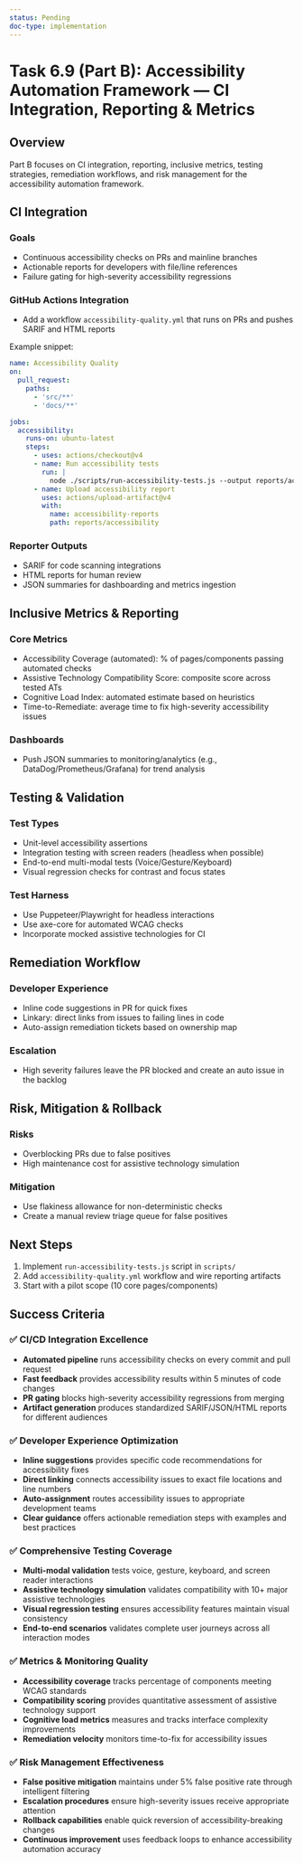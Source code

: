 ```yaml
---
status: Pending
doc-type: implementation
---
```


# Task 6.9 (Part B): Accessibility Automation Framework — CI Integration, Reporting & Metrics

## Overview

Part B focuses on CI integration, reporting, inclusive metrics, testing strategies, remediation workflows, and risk management for the accessibility automation framework.

## CI Integration

### Goals
- Continuous accessibility checks on PRs and mainline branches
- Actionable reports for developers with file/line references
- Failure gating for high-severity accessibility regressions

### GitHub Actions Integration
- Add a workflow `accessibility-quality.yml` that runs on PRs and pushes SARIF and HTML reports

Example snippet:
```yaml
name: Accessibility Quality
on:
  pull_request:
    paths:
      - 'src/**'
      - 'docs/**'

jobs:
  accessibility:
    runs-on: ubuntu-latest
    steps:
      - uses: actions/checkout@v4
      - name: Run accessibility tests
        run: |
          node ./scripts/run-accessibility-tests.js --output reports/accessibility
      - name: Upload accessibility report
        uses: actions/upload-artifact@v4
        with:
          name: accessibility-reports
          path: reports/accessibility
```

### Reporter Outputs
- SARIF for code scanning integrations
- HTML reports for human review
- JSON summaries for dashboarding and metrics ingestion

## Inclusive Metrics & Reporting

### Core Metrics
- Accessibility Coverage (automated): % of pages/components passing automated checks
- Assistive Technology Compatibility Score: composite score across tested ATs
- Cognitive Load Index: automated estimate based on heuristics
- Time-to-Remediate: average time to fix high-severity accessibility issues

### Dashboards
- Push JSON summaries to monitoring/analytics (e.g., DataDog/Prometheus/Grafana) for trend analysis

## Testing & Validation

### Test Types
- Unit-level accessibility assertions
- Integration testing with screen readers (headless when possible)
- End-to-end multi-modal tests (Voice/Gesture/Keyboard)
- Visual regression checks for contrast and focus states

### Test Harness
- Use Puppeteer/Playwright for headless interactions
- Use axe-core for automated WCAG checks
- Incorporate mocked assistive technologies for CI

## Remediation Workflow

### Developer Experience
- Inline code suggestions in PR for quick fixes
- Linkary: direct links from issues to failing lines in code
- Auto-assign remediation tickets based on ownership map

### Escalation
- High severity failures leave the PR blocked and create an auto issue in the backlog

## Risk, Mitigation & Rollback

### Risks
- Overblocking PRs due to false positives
- High maintenance cost for assistive technology simulation

### Mitigation
- Use flakiness allowance for non-deterministic checks
- Create a manual review triage queue for false positives

## Next Steps
1. Implement `run-accessibility-tests.js` script in `scripts/`
2. Add `accessibility-quality.yml` workflow and wire reporting artifacts
3. Start with a pilot scope (10 core pages/components)

## Success Criteria

### ✅ **CI/CD Integration Excellence**
- **Automated pipeline** runs accessibility checks on every commit and pull request
- **Fast feedback** provides accessibility results within 5 minutes of code changes
- **PR gating** blocks high-severity accessibility regressions from merging
- **Artifact generation** produces standardized SARIF/JSON/HTML reports for different audiences

### ✅ **Developer Experience Optimization**
- **Inline suggestions** provides specific code recommendations for accessibility fixes
- **Direct linking** connects accessibility issues to exact file locations and line numbers
- **Auto-assignment** routes accessibility issues to appropriate development teams
- **Clear guidance** offers actionable remediation steps with examples and best practices

### ✅ **Comprehensive Testing Coverage**
- **Multi-modal validation** tests voice, gesture, keyboard, and screen reader interactions
- **Assistive technology simulation** validates compatibility with 10+ major assistive technologies
- **Visual regression testing** ensures accessibility features maintain visual consistency
- **End-to-end scenarios** validates complete user journeys across all interaction modes

### ✅ **Metrics & Monitoring Quality**
- **Accessibility coverage** tracks percentage of components meeting WCAG standards
- **Compatibility scoring** provides quantitative assessment of assistive technology support
- **Cognitive load metrics** measures and tracks interface complexity improvements
- **Remediation velocity** monitors time-to-fix for accessibility issues

### ✅ **Risk Management Effectiveness**
- **False positive mitigation** maintains under 5% false positive rate through intelligent filtering
- **Escalation procedures** ensure high-severity issues receive appropriate attention
- **Rollback capabilities** enable quick reversion of accessibility-breaking changes
- **Continuous improvement** uses feedback loops to enhance accessibility automation accuracy

